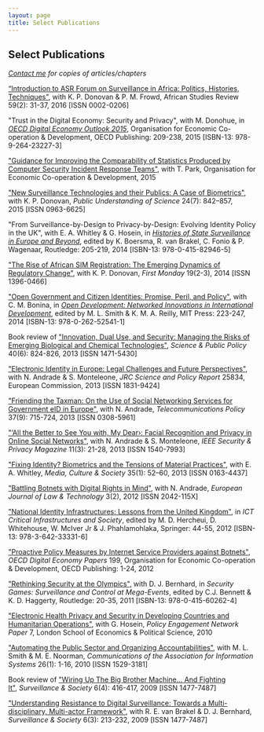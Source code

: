 ```yaml
---
layout: page
title: Select Publications
---
```


## Select Publications

_[Contact me](mailto:a.k.martin@alumni.lse.ac.uk) for copies of articles/chapters_
   
<a href="http://dx.doi.org/10.1017/asr.2016.35" target="_blank">&ldquo;Introduction to ASR Forum on Surveillance in Africa: Politics, Histories, Techniques&quot;</a>, with K. P. Donovan &amp; P. M. Frowd, African Studies Review 59(2): 31-37, 2016 [ISSN 0002-0206]

&quot;Trust in the Digital Economy: Security and Privacy&quot;, with M. Donohue, in <a href="http://dx.doi.org/10.1787/9789264232440-en" target="_blank"><i>OECD Digital Economy Outlook 2015</i></a>, Organisation for Economic Co-operation &amp; Development,<i> </i>OECD Publishing: 209-238, 2015 [ISBN-13: 978-9-264-23227-3]<br>

<a href="http://oe.cd/csirt-stat" target="_blank">&quot;Guidance for Improving the Comparability of Statistics Produced by Computer Security Incident Response Teams&quot;</a>, with T. Park, Organisation for Economic Co-operation &amp; Development, 2015

<a href="http://dx.doi.org/10.1177/0963662513514173" target="_blank">&quot;New Surveillance Technologies and their Publics: A Case of Biometrics&quot;</a>, with K. P. Donovan,<i>&nbsp;Public Understanding of Science</i>&nbsp;24(7): 842–857, 2015<i>&nbsp;</i>[ISSN 0963-6625]


&quot;From Surveillance-by-Design to Privacy-by-Design: Evolving Identity Policy in the UK&quot;, with E. A. Whitley &amp; G. Hosein, in&nbsp;<a href="http://www.amazon.co.uk/Histories-Surveillance-Europe-Beyond-Boersma/dp/0415829461" target="_blank"><i>Histories of State Surveillance in Europe and Beyond</i></a>, edited by K. Boersma, R. van Brakel, C. Fonio &amp; P. Wagenaar, Routledge: 205-219, 2014 [ISBN-13: 978-0-415-82946-5]

<a href="http://firstmonday.org/ojs/index.php/fm/article/view/4351/3820" target="_blank">&quot;The Rise of African SIM Registration: The Emerging Dynamics of Regulatory Change&quot;</a>,&nbsp;with K. P. Donovan,&nbsp;<i>First Monday&nbsp;</i>19(2-3), 2014<i>&nbsp;</i>[ISSN 1396-0466]


<a href="http://web.idrc.ca/openebooks/541-1/#ch09" target="_blank">&quot;Open Government and Citizen Identities: Promise, Peril, and Policy&quot;</a>, with C. M. Bonina, in&nbsp;<i><a href="http://www.idrc.ca/EN/Resources/Publications/Pages/IDRCBookDetails.aspx?PublicationID=1274" target="_blank">Open Development: Networked Innovations in International Development</a></i>, edited by M. L. Smith &amp; K. M. A. Reilly, MIT Press: 223-247, 2014 [ISBN-13: 978-0-262-52541-1]

Book review of&nbsp;<a href="http://dx.doi.org/10.1093/scipol/sct019" target="_blank">&quot;Innovation, Dual Use, and Security: Managing the Risks of Emerging Biological and Chemical Technologies&quot;</a>, <i>Science &amp; Public Policy</i> 40(6): 824-826, 2013 [ISSN 1471-5430]
    
<a href="https://ec.europa.eu/jrc/en/publication/eur-scientific-and-technical-research-reports/electronic-identity-europe-legal-challenges-and-future-perspectives-e-id-2020" target="_blank">&quot;Electronic Identity in Europe: Legal Challenges and Future Perspectives&quot;</a>, with N. Andrade &amp; S. Monteleone, <i>JRC Science and Policy Report </i>25834, European Commission, 2013 [ISSN 1831-9424]<br>

<a href="http://www.sciencedirect.com/science/article/pii/S0308596113000761" target="_blank">&quot;Friending the Taxman: On the Use of Social Networking Services for Government eID in Europe&quot;</a>, with N. Andrade, <i>Telecommunications Policy</i> 37(9): 715-724, 2013 [ISSN 0308-5961]

<a href="http://doi.ieeecomputersociety.org/10.1109/MSP.2013.22" target="_blank">&quot;&lsquo;All the Better to See You with, My Dear&rsaquo;: Facial Recognition and Privacy in Online Social Networks&quot;</a>, with N. Andrade &amp; S. Monteleone,&nbsp;<i>IEEE Security &amp; Privacy Magazine </i>11(3): 21-28, 2013 [ISSN 1540-7993]

<a href="http://mcs.sagepub.com/content/35/1/52.extract" target="_blank">&quot;Fixing Identity? Biometrics and the Tensions of Material Practices&quot;</a>, with E. A. Whitley,&nbsp;<i>Media, Culture &amp; Society</i>&nbsp;35(1): 52–60, 2013 [ISSN 0163-4437]

<a href="http://ejlt.org/article/view/158/238" target="_blank">&quot;Battling Botnets with Digital Rights in Mind&quot;</a>, with N. Andrade, <i>European Journal of Law &amp; Technology</i> 3(2), 2012 [ISSN 2042-115X]

<a href="http://personal.lse.ac.uk/martinak/IFIP.pdf" target="_blank">&quot;National Identity Infrastructures: Lessons from the United Kingdom&quot;</a>, in <i>ICT Critical Infrastructures and Society</i>, edited by M. D. Hercheui, D. Whitehouse, W. McIver Jr &amp; J. Phahlamohlaka, Springer: 44-55, 2012 [ISBN-13: 978-3-642-33331-6]
    
<a href="http://www.oecd-ilibrary.org/science-and-technology/proactive-policy-measures-by-internet-service-providers-against-botnets_5k98tq42t18w-en" target="_blank">&quot;Proactive Policy Measures by Internet Service Providers against Botnets&quot;</a>, <i>OECD Digital Economy Papers</i> 199, Organisation for Economic Co-operation &amp; Development, OECD Publishing: 1-24, 2012<br>

<a href="http://www.tandfonline.com/doi/pdf/10.4324/9780203827475_chapter_1" target="_blank">&quot;Rethinking Security at the Olympics&quot;</a>, with D. J. Bernhard, in <i>Security Games: Surveillance and Control at Mega-Events</i>, edited by C.J. Bennett &amp; K. D. Haggerty, Routledge: 20-35, 2011 [ISBN-13: 978-0-415-60262-4]
    
<a href="http://idl-bnc.idrc.ca/dspace/handle/10625/46407" target="_blank">&quot;Electronic Health Privacy and Security in Developing Countries and Humanitarian Operations&quot;</a>, with G. Hosein, <i>Policy Engagement Network Paper</i> 7, London School of Economics &amp; Political Science, 2010<br>

<a href="http://aisel.aisnet.org/cais/vol26/iss1/1/" target="_blank">&quot;Automating the Public Sector and Organizing Accountabilities&quot;</a>, with M. L. Smith &amp; M. E. Noorman, <i>Communications of the Association for Information Systems</i> 26(1): 1-16, 2010 [ISSN 1529-3181]

Book review of&nbsp;<a href="http://library.queensu.ca/ojs/index.php/surveillance-and-society/article/view/3274" target="_blank">&quot;Wiring Up The Big Brother Machine... And Fighting It&quot;</a>,<i>&nbsp;Surveillance &amp; Society&nbsp;</i>6(4): 416-417, 2009 [ISSN 1477-7487]
  
<a href="http://library.queensu.ca/ojs/index.php/surveillance-and-society/article/view/3282" target="_blank">&quot;Understanding Resistance to Digital Surveillance: Towards a Multi-disciplinary, Multi-actor Framework&quot;</a>, with R. E. van Brakel &amp; D. J. Bernhard, <i>Surveillance &amp; Society</i> 6(3): 213-232, 2009 [ISSN 1477-7487]
